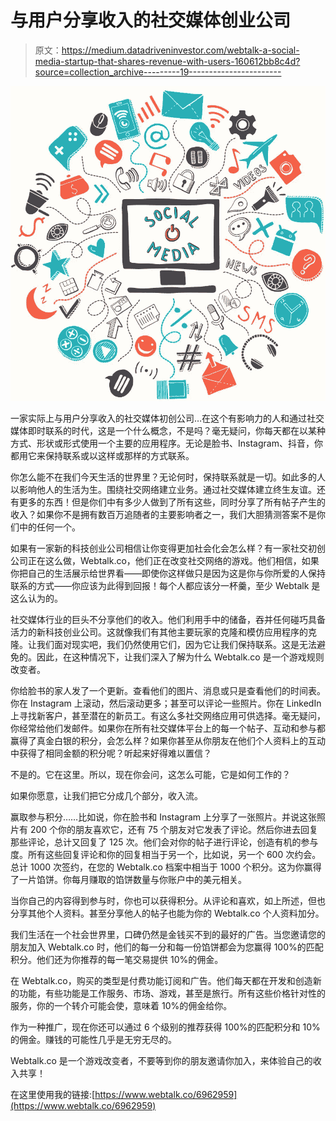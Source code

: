 # 与用户分享收入的社交媒体创业公司

> 原文：<https://medium.datadriveninvestor.com/webtalk-a-social-media-startup-that-shares-revenue-with-users-160612bb8c4d?source=collection_archive---------19----------------------->

![](img/a597e4d1dc4f54d9d7adac6567230f4b.png)

一家实际上与用户分享收入的社交媒体初创公司…在这个有影响力的人和通过社交媒体即时联系的时代，这是一个什么概念，不是吗？毫无疑问，你每天都在以某种方式、形状或形式使用一个主要的应用程序。无论是脸书、Instagram、抖音，你都用它来保持联系或以这样或那样的方式联系。

你怎么能不在我们今天生活的世界里？无论何时，保持联系就是一切。如此多的人以影响他人的生活为生。围绕社交网络建立业务。通过社交媒体建立终生友谊。还有更多的东西！但是你们中有多少人做到了所有这些，同时分享了所有帖子产生的收入？如果你不是拥有数百万追随者的主要影响者之一，我们大胆猜测答案不是你们中的任何一个。

如果有一家新的科技创业公司相信让你变得更加社会化会怎么样？有一家社交初创公司正在这么做，Webtalk.co，他们正在改变社交网络的游戏。他们相信，如果你把自己的生活展示给世界看——即使你这样做只是因为这是你与你所爱的人保持联系的方式——你应该为此得到回报！每个人都应该分一杯羹，至少 Webtalk 是这么认为的。

社交媒体行业的巨头不分享他们的收入。他们利用手中的储备，吞并任何碰巧具备活力的新科技创业公司。这就像我们有其他主要玩家的克隆和模仿应用程序的克隆。让我们面对现实吧，我们仍然使用它们，因为它让我们保持联系。这是无法避免的。因此，在这种情况下，让我们深入了解为什么 Webtalk.co 是一个游戏规则改变者。

你给脸书的家人发了一个更新。查看他们的图片、消息或只是查看他们的时间表。你在 Instagram 上滚动，然后滚动更多；甚至可以评论一些照片。你在 LinkedIn 上寻找新客户，甚至潜在的新员工。有这么多社交网络应用可供选择。毫无疑问，你经常给他们发邮件。如果你在所有社交媒体平台上的每一个帖子、互动和参与都赢得了真金白银的积分，会怎么样？如果你甚至从你朋友在他们个人资料上的互动中获得了相同金额的积分呢？听起来好得难以置信？

不是的。它在这里。所以，现在你会问，这怎么可能，它是如何工作的？

如果你愿意，让我们把它分成几个部分，收入流。

赢取参与积分……比如说，你在脸书和 Instagram 上分享了一张照片。并说这张照片有 200 个你的朋友喜欢它，还有 75 个朋友对它发表了评论。然后你进去回复那些评论，总计又回复了 125 次。他们会对你的帖子进行评论，创造有机的参与度。所有这些回复评论和你的回复相当于另一个，比如说，另一个 600 次约会。总计 1000 次签约，在您的 Webtalk.co 档案中相当于 1000 个积分。这为你赢得了一片馅饼。你每月赚取的馅饼数量与你账户中的美元相关。

当你自己的内容得到参与时，你也可以获得积分。从评论和喜欢，如上所述，但也分享其他个人资料。甚至分享他人的帖子也能为你的 Webtalk.co 个人资料加分。

我们生活在一个社会世界里，口碑仍然是金钱买不到的最好的广告。当您邀请您的朋友加入 Webtalk.co 时，他们的每一分和每一份馅饼都会为您赢得 100%的匹配积分。他们还为你推荐的每一笔交易提供 10%的佣金。

在 Webtalk.co，购买的类型是付费功能订阅和广告。他们每天都在开发和创造新的功能，有些功能是工作服务、市场、游戏，甚至是旅行。所有这些价格针对性的服务，你的一个转介可能会使，意味着 10%的佣金给你。

作为一种推广，现在你还可以通过 6 个级别的推荐获得 100%的匹配积分和 10%的佣金。赚钱的可能性几乎是无穷无尽的。

Webtalk.co 是一个游戏改变者，不要等到你的朋友邀请你加入，来体验自己的收入共享！

在这里使用我的链接:[https://www.webtalk.co/6962959](https://www.webtalk.co/6962959)